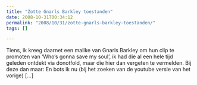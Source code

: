 ```yaml
---
title: "Zotte Gnarls Barkley toestanden"
date: 2008-10-31T00:34:12
permalink: "2008/10/31/zotte-gnarls-barkley-toestanden/"
tags: []

---
```

Tiens, ik kreeg daarnet een mailke van Gnarls Barkley om hun clip te promoten van ‘Who’s gonna save my soul’, ik had die al een hele tijd geleden ontdekt via donotfold, maar die hier dan vergeten te vermelden. Bij deze dan maar: En bots ik nu (bij het zoeken van de youtube versie van het vorige) \[…\]
